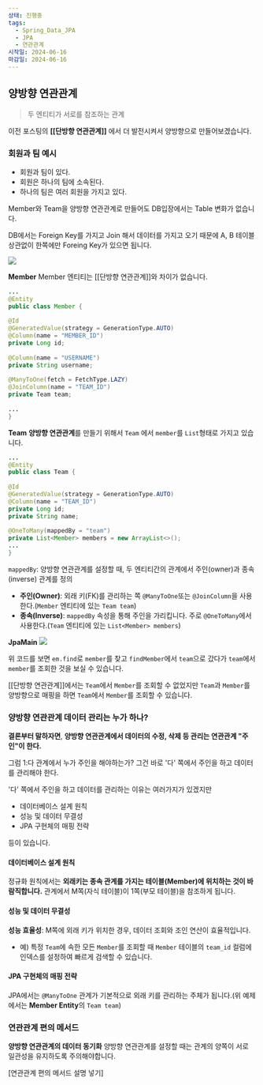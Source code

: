 ```yaml
---
상태: 진행중
tags:
  - Spring_Data_JPA
  - JPA
  - 연관관계
시작일: 2024-06-16
마감일: 2024-06-16
---
```

## 양방향 연관관계
>두 엔티티가 서로를 참조하는 관계

이전 포스팅의 **[[단방향 연관관계]]** 에서 더 발전시켜서 양방향으로 만들어보겠습니다.

### 회원과 팀 예시
- 회원과 팀이 있다.
- 회원은 하나의 팀에 소속된다.
- 하나의 팀은 여러 회원을 가지고 있다.

Member와 Team을 양방향 연관관계로 만들어도 DB입장에서는 Table 변화가 없습니다.

DB에서는 Foreign Key를 가지고 Join 해서 데이터를 가지고 오기 때문에 A, B 테이블 상관없이 한쪽에만 Foreing Key가 있으면 됩니다.

![](https://i.imgur.com/qwdmh5Z.png)


**Member**
Member 엔티티는 [[단방향 연관관계]]와 차이가 없습니다.
```java
...
@Entity  
public class Member {  
  
@Id  
@GeneratedValue(strategy = GenerationType.AUTO)  
@Column(name = "MEMBER_ID")  
private Long id;  
  
@Column(name = "USERNAME")  
private String username;  
  
@ManyToOne(fetch = FetchType.LAZY)  
@JoinColumn(name = "TEAM_ID")  
private Team team;  
  
...
}
```

**Team**
**양방향 연관관계**를 만들기 위해서 `Team` 에서 `member`를 `List`형태로 가지고 있습니다.
```java
...  
@Entity  
public class Team {  
  
@Id  
@GeneratedValue(strategy = GenerationType.AUTO)  
@Column(name = "TEAM_ID")  
private Long id;  
private String name;  
  
@OneToMany(mappedBy = "team")
private List<Member> members = new ArrayList<>();  
...
}
```

`mappedBy`: 양방향 연관관계를 설정할 때, 두 엔티티간의 관계에서 주인(owner)과 종속(inverse) 관계를 정의

- **주인(Owner)**: 외래 키(FK)를 관리하는 쪽 `@ManyToOne`또는 `@JoinColumn`을 사용한다.(`Member` 엔티티에 있는 `Team team`)
- **종속(Inverse)**: `mappedBy` 속성을 통해 주인을 가리킵니다. 주로 `@OneToMany`에서 사용한다.(`Team` 엔티티에 있는 `List<Member> members`)

**JpaMain**
![](https://i.imgur.com/WY9uJBR.png)

위 코드를 보면 `em.find`로 `member`를 찾고 `findMember`에서 `team`으로 갔다가 `team`에서 `member`를 조회한 것을 보실 수 있습니다.

[[단방향 연관관계]]에서는 `Team`에서 `Member`를 조회할 수 없었지만 `Team`과 `Member`를 양방향으로 매핑을 하면 `Team`에서 `Member`를 조회할 수 있습니다.
### 양방향 연관관계 데이터 관리는 누가 하나?
**결론부터 말하자면**, **양방향 연관관계에서 데이터의 수정, 삭제 등 관리는 연관관계 "주인"이 한다.**

그럼 1:다 관계에서 누가 주인을 해야하는가?
그건 바로 '다' 쪽에서 주인을 하고 데이터를 관리해야 한다.

'다' 쪽에서 주인을 하고 데이터를 관리하는 이유는 여러가지가 있겠지만
- 데이터베이스 설계 원칙
- 성능 및 데이터 무결성
- JPA 구현체의 매핑 전략

등이 있습니다.

#### 데이터베이스 설계 원칙
정규화 원칙에서는 **외래키는 종속 관계를 가지는 테이블(Member)에 위치하는 것이 바람직합니다.** 관계에서 M쪽(자식 테이블)이 1쪽(부모 테이블)을 참조하게 됩니다.

#### 성능 및 데이터 무결성
**성능 효율성**: M쪽에 외래 키가 위치한 경우, 데이터 조회와 조인 연산이 효율적입니다.
- 예) 특정 `Team`에 속한 모든 `Member`를 조회할 때 `Member` 테이블의 `team_id` 컬럼에 인덱스를 설정하여 빠르게 검색할 수 있습니다.

#### JPA 구현체의 매핑 전략
JPA에서는 `@ManyToOne` 관계가 기본적으로 외래 키를 관리하는 주체가 됩니다.(위 예제에서는 **Member Entity**의 `Team team`)

### **연관관계 편의 메서드**
**양방향 연관관계의 데이터 동기화**
양방향 연관관계를 설정할 때는 관계의 양쪽이 서로 일관성을 유지하도록 주의해야합니다.

[연관관계 편의 메서드 설명 넣기]


